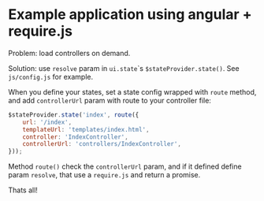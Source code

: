 # Example application using angular + require.js

Problem: load controllers on demand.

Solution: use `resolve` param in `ui.state`\`s `$stateProvider.state()`. See `js/config.js` for example.

When you define your states, set a state config wrapped with `route` method, and add `controllerUrl` param with route 
to your controller file:

```javascript
$stateProvider.state('index', route({
    url: '/index',
    templateUrl: 'templates/index.html',
    controller: 'IndexController',
    controllerUrl: 'controllers/IndexController',
}));
```

Method `route()` check the `controllerUrl` param, and if it defined define param `resolve`, that use a `require.js` and 
return a promise. 

Thats all!
